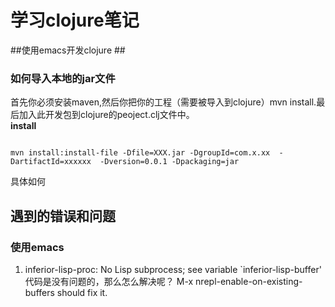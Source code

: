# 学习clojure笔记 #

##使用emacs开发clojure  ##


### 如何导入本地的jar文件 ###
首先你必须安装maven,然后你把你的工程（需要被导入到clojure）mvn install.最后加入此开发包到clojure的peoject.clj文件中。
<br/>**install**
<pre><code>
mvn install:install-file -Dfile=XXX.jar -DgroupId=com.x.xx  -DartifactId=xxxxxx  -Dversion=0.0.1 -Dpackaging=jar
</code></pre>
具体如何

## 遇到的错误和问题 ##
### 使用emacs ###
1) inferior-lisp-proc: No Lisp subprocess; see variable `inferior-lisp-buffer'
代码是没有问题的，那么怎么解决呢？
M-x nrepl-enable-on-existing-buffers should fix it.
